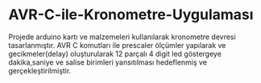 # AVR-C-ile-Kronometre-Uygulaması
Projede arduino kartı ve malzemeleri kullanılarak kronometre devresi tasarlanmıştır.
AVR C komutları ile prescaler ölçümler yapılarak ve gecikmeler(delay) oluşturularak 12 parçalı 4 digit led göstergeye dakika,saniye ve salise birimleri yansıtılması hedeflenmiş ve gerçekleştirilmiştir.
